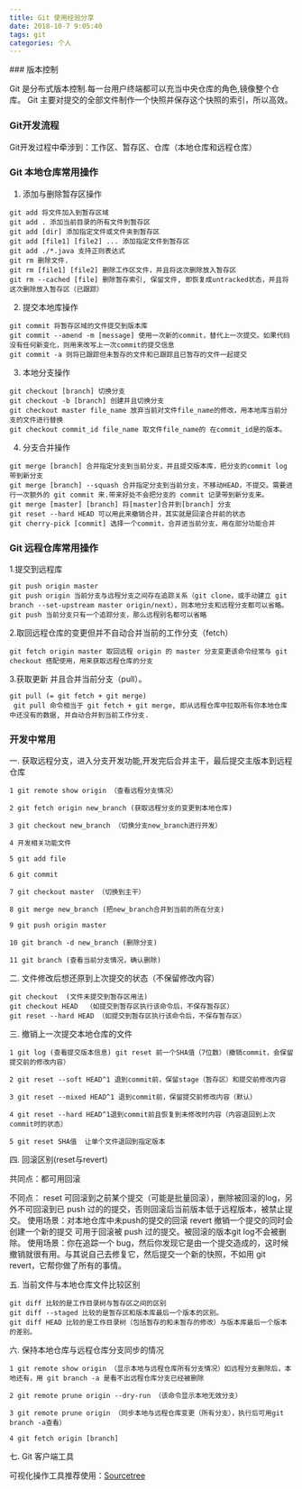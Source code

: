 ```yaml
---
title: Git 使用经验分享
date: 2018-10-7 9:05:40
tags: git
categories: 个人
---
```


### 版本控制

Git 是分布式版本控制.每一台用户终端都可以充当中央仓库的角色,镜像整个仓库。 Git 主要对提交的全部文件制作一个快照并保存这个快照的索引，所以高效。

### Git开发流程

Git开发过程中牵涉到：工作区、暂存区、仓库（本地仓库和远程仓库）

### Git 本地仓库常用操作

1.  添加与删除暂存区操作
    

```
git add 将文件加入到暂存区域
git add . 添加当前目录的所有文件到暂存区
git add [dir] 添加指定文件或文件夹到暂存区
git add [file1] [file2] ... 添加指定文件到暂存区
git add ./*.java 支持正则表达式
git rm 删除文件.
git rm [file1] [file2] 删除工作区文件，并且将这次删除放入暂存区
git rm --cached [file] 删除暂存索引, 保留文件, 即恢复成untracked状态，并且将这次删除放入暂存区（已跟踪）
```

2.  提交本地库操作
    

```
git commit 将暂存区域的文件提交到版本库
git commit --amend -m [message] 使用一次新的commit，替代上一次提交。如果代码没有任何新变化，则用来改写上一次commit的提交信息
git commit -a 则将已跟踪但未暂存的文件和已跟踪且已暂存的文件一起提交
```

3.  本地分支操作
    

```
git checkout [branch] 切换分支
git checkout -b [branch] 创建并且切换分支
git checkout master file_name 放弃当前对文件file_name的修改，用本地库当前分支的文件进行替换
git checkout commit_id file_name 取文件file_name的 在commit_id是的版本。
```

4.  分支合并操作
    

```
git merge [branch] 合并指定分支到当前分支，并且提交版本库，把分支的commit log带到新分支
git merge [branch] --squash 合并指定分支到当前分支，不移动HEAD，不提交。需要进行一次额外的 git commit 来.带来好处不会把分支的 commit 记录带到新分支来。
git merge [master] [branch] 将[master]合并到[branch] 分支
git reset --hard HEAD 可以用此来撤销合并，其实就是回滚合并前的状态
git cherry-pick [commit] 选择一个commit，合并进当前分支，用在部分功能合并
```

### Git 远程仓库常用操作

1.提交到远程库

```
git push origin master
git push origin 当前分支与远程分支之间存在追踪关系（git clone，或手动建立 git branch --set-upstream master origin/next），则本地分支和远程分支都可以省略。
git push 当前分支只有一个追踪分支，那么远程别名都可以省略
```

2.取回远程仓库的变更但并不自动合并当前的工作分支（fetch）

```
git fetch origin master 取回远程 origin 的 master 分支变更该命令经常与 git checkout 搭配使用，用来获取远程仓库的分支
```

3.获取更新 并且合并当前分支（pull）。

```
git pull (= git fetch + git merge)
 git pull 命令相当于 git fetch + git merge, 即从远程仓库中拉取所有你本地仓库中还没有的数据, 并自动合并到当前工作分支.
```

### 开发中常用

一. 获取远程分支，进入分支开发功能,开发完后合并主干，最后提交主版本到远程仓库

```
1 git remote show origin （查看远程分支情况）
    
2 git fetch origin new_branch (获取远程分支的变更到本地仓库)
    
3 git checkout new_branch （切换分支new_branch进行开发）
    
4 开发相关功能文件
    
5 git add file
    
6 git commit
    
7 git checkout master （切换到主干）
    
8 git merge new_branch (把new_branch合并到当前的所在分支)
    
9 git push origin master
    
10 git branch -d new_branch (删除分支)
    
11 git branch (查看当前分支情况，确认删除)
```

二. 文件修改后想还原到上次提交的状态（不保留修改内容）

```
git checkout  (文件未提交到暂存区用法)
git checkout HEAD  （如提交到暂存区执行该命令后，不保存暂存区）
git reset --hard HEAD （如提交到暂存区执行该命令后，不保存暂存区）
```

三. 撤销上一次提交本地仓库的文件

```
1 git log (查看提交版本信息) git reset 前一个SHA值（7位数）（撤销commit，会保留提交前的修改内容）
    
2 git reset --soft HEAD^1 退到commit前，保留stage（暂存区）和提交前修改内容
    
3 git reset --mixed HEAD^1 退到commit前，保留提交前修改内容（默认）
    
4 git reset --hard HEAD^1退到commit前且恢复到未修改时内容（内容退回到上次commit时的状态）
    
5 git reset SHA值  让单个文件退回到指定版本
```

四. 回滚区别(reset与revert)

共同点：都可用回滚

不同点：
 reset 可回滚到之前某个提交（可能是批量回滚），删除被回滚的log，另外不可回滚到已 push 过的的提交，否则回滚后当前版本低于远程版本，被禁止提交。
 使用场景：对本地仓库中未push的提交的回滚
 revert 撤销一个提交的同时会创建一个新的提交
 可用于回滚被 push 过的提交。被回滚的版本git log不会被删除。
 使用场景：你在追踪一个 bug，然后你发现它是由一个提交造成的，这时候撤销就很有用。与其说自己去修复它，然后提交一个新的快照，不如用 git revert，它帮你做了所有的事情。

五. 当前文件与本地仓库文件比较区别

```
git diff 比较的是工作目录树与暂存区之间的区别
git diff --staged 比较的是暂存区和版本库最后一个版本的区别。
git diff HEAD 比较的是工作目录树（包括暂存的和未暂存的修改）与版本库最后一个版本的差别。
```

六. 保持本地仓库与远程仓库分支同步的情况

```
1 git remote show origin （显示本地与远程仓库所有分支情况）如远程分支删除后，本地还有，用 git branch -a 是看不出远程仓库分支已经被删除
    
2 git remote prune origin --dry-run （该命令显示本地无效分支）
    
3 git remote prune origin （同步本地与远程仓库变更（所有分支），执行后可用git branch -a查看）
    
4 git fetch origin [branch]
```

七. Git 客户端工具

可视化操作工具推荐使用：[Sourcetree]([https://www.sourcetreeapp.com/](https://www.sourcetreeapp.com/))